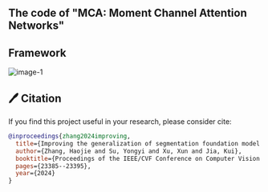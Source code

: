 ## The code of "MCA: Moment Channel Attention Networks"

##  Framework
![image-1](./MCA_AAAI.png)

## 🖊️ Citation


If you find this project useful in your research, please consider cite:

```BibTeX
@inproceedings{zhang2024improving,
  title={Improving the generalization of segmentation foundation model under distribution shift via weakly supervised adaptation},
  author={Zhang, Haojie and Su, Yongyi and Xu, Xun and Jia, Kui},
  booktitle={Proceedings of the IEEE/CVF Conference on Computer Vision and Pattern Recognition},
  pages={23385--23395},
  year={2024}
}

